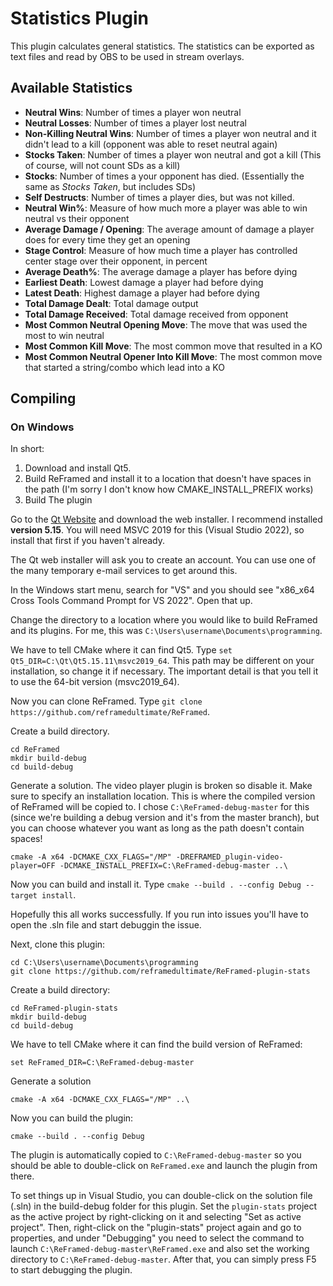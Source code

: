 # Statistics Plugin

This plugin calculates general statistics. The statistics can be exported as text files and read by OBS to be used in stream overlays.

## Available Statistics

  - **Neutral Wins**: Number of times a player won neutral
  - **Neutral Losses**: Number of times a player lost neutral
  - **Non-Killing Neutral Wins**: Number of times a player won neutral and it didn't lead to a kill (opponent was able to reset neutral again)
  - **Stocks Taken**: Number of times a player won neutral and got a kill (This of course, will not count SDs as a kill)
  - **Stocks**: Number of times a your opponent has died. (Essentially the same as _Stocks Taken_, but includes SDs)
  - **Self Destructs**: Number of times a player dies, but was not killed.
  - **Neutral Win%**: Measure of how much more a player was able to win neutral vs their opponent
  - **Average Damage / Opening**: The average amount of damage a player does for every time they get an opening
  - **Stage Control**: Measure of how much time a player has controlled center stage over their opponent, in percent
  - **Average Death%**: The average damage a player has before dying
  - **Earliest Death**: Lowest damage a player had before dying
  - **Latest Death**: Highest damage a player had before dying
  - **Total Damage Dealt**: Total damage output
  - **Total Damage Received**: Total damage received from opponent
  - **Most Common Neutral Opening Move**: The move that was used the most to win neutral
  - **Most Common Kill Move**: The most common move that resulted in a KO
  - **Most Common Neutral Opener Into Kill Move**: The most common move that started a string/combo which lead into a KO

## Compiling

### On Windows

In short:
  1) Download and install Qt5.
  2) Build ReFramed and install it to a location that doesn't have spaces in the path (I'm sorry I don't know how CMAKE\_INSTALL\_PREFIX works)
  3) Build The plugin


Go to the [Qt Website](https://www.qt.io/download) and download the web installer. I recommend installed **version 5.15**. You will need MSVC 2019 for this (Visual Studio 2022), so install that first if you haven't already.

The Qt web installer will ask you to create an account. You can use one of the many temporary e-mail services to get around this.

In the Windows start menu, search for "VS" and you should see "x86\_x64 Cross Tools Command Prompt for VS 2022". Open that up.

Change the directory to a location where you would like to build ReFramed and its plugins. For me, this was ```C:\Users\username\Documents\programming```.

We have to tell CMake where it can find Qt5. Type ```set Qt5_DIR=C:\Qt\Qt5.15.11\msvc2019_64```. This path may be different on your installation, so change it if necessary. The important detail is that you tell it to use the 64-bit version (msvc2019\_64).

Now you can clone ReFramed. Type ```git clone https://github.com/reframedultimate/ReFramed```.

Create a build directory. 
```
cd ReFramed
mkdir build-debug
cd build-debug
```

Generate a solution. The video player plugin is broken so disable it. Make sure to specify an installation location. This is where the compiled version of ReFramed will be copied to. I chose ```C:\ReFramed-debug-master``` for this (since we're building a debug version and it's from the master branch), but you can choose whatever you want as long as the path doesn't contain spaces!
```
cmake -A x64 -DCMAKE_CXX_FLAGS="/MP" -DREFRAMED_plugin-video-player=OFF -DCMAKE_INSTALL_PREFIX=C:\ReFramed-debug-master ..\
```

Now you can build and install it. Type ```cmake --build . --config Debug --target install```.

Hopefully this all works successfully. If you run into issues you'll have to open the .sln file and start debuggin the issue.

Next, clone this plugin:
```
cd C:\Users\username\Documents\programming
git clone https://github.com/reframedultimate/ReFramed-plugin-stats
```

Create a build directory:
```
cd ReFramed-plugin-stats
mkdir build-debug
cd build-debug
```

We have to tell CMake where it can find the build version of ReFramed:
```
set ReFramed_DIR=C:\ReFramed-debug-master
```

Generate a solution
```
cmake -A x64 -DCMAKE_CXX_FLAGS="/MP" ..\
```

Now you can build the plugin:
```
cmake --build . --config Debug
```

The plugin is automatically copied to ```C:\ReFramed-debug-master``` so you should be able to double-click on ```ReFramed.exe``` and launch the plugin from there.

To set things up in Visual Studio, you can double-click on the solution file (.sln) in the build-debug folder for this plugin. Set the ```plugin-stats``` project as the active project by right-clicking on it and selecting "Set as active project". Then, right-click on the "plugin-stats" project again and go to properties, and under "Debugging" you need to select the command to launch ```C:\ReFramed-debug-master\ReFramed.exe``` and also set the working directory to ```C:\ReFramed-debug-master```. After that, you can simply press F5 to start debugging the plugin.
